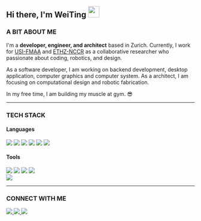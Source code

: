 ## Hi there, I'm WeiTing <img src="https://media.giphy.com/media/hvRJCLFzcasrR4ia7z/giphy.gif" width="30px"/>

### A BIT ABOUT ME

I'm a <strong>developer, engineer, and architect</strong> based in Zurich. Currently, I work for
<a href="https://github.com/USI-FMAA">USI-FMAA</a> and <a href="https://dfab.ch">ETHZ-NCCR</a>
as a collaborative researcher who passionate about coding, robotics, and design.

As a software developer, I am working on backend development, desktop application, computer graphics
and computer system. As a architect, I am focusing on computational design and robotic fabrication.

In my free time, I am building my muscle at gym. 😎

---

### TECH STACK

#### Languages
<img
src="https://img.shields.io/badge/Python-14354C?style=for-the-badge&logo=python&logoColor=white"/>
<img
src="https://img.shields.io/badge/C-00599C?style=for-the-badge&logo=c&logoColor=white"/>
<img
src="https://img.shields.io/badge/Lua-2C2D72?style=for-the-badge&logo=lua&logoColor=white"/>
<img
src="https://img.shields.io/badge/C%2B%2B-00599C?style=for-the-badge&logo=c%2B%2B&logoColor=white"/>
<img
src="https://img.shields.io/badge/Go-00ADD8?style=for-the-badge&logo=go&logoColor=white"/>
<img
src="https://img.shields.io/badge/Java-ED8B00?style=for-the-badge&logo=openjdk&logoColor=white"/>

#### Tools

<img
src="https://img.shields.io/badge/NeoVim-%2357A143.svg?&style=for-the-badge&logo=neovim&logoColor=white"/>
<img
src="https://img.shields.io/badge/Visual%20Studio-5C2D91.svg?style=for-the-badge&logo=visual-studio&logoColor=white"/>
<img
src="https://img.shields.io/badge/Visual%20Studio%20Code-0078d7.svg?style=for-the-badge&logo=visual-studio-code&logoColor=white"/>
<img
src="https://img.shields.io/badge/GIT-E44C30?style=for-the-badge&logo=git&logoColor=white"/>  \
<img
src="https://img.shields.io/badge/BASH-%23121011.svg?style=for-the-badge&logo=gnu-bash&logoColor=white"/>


---

### CONNECT WITH ME

<a href="https://github.com/WeiTing1991">
<img src="https://img.shields.io/badge/GitHub-100000?style=for-the-badge&logo=github&logoColor=white">
</a>
<a href="https://weitingworks.com">
<img src="https://img.shields.io/badge/website-330F63?style=for-the-badge&logo=About.me&logoColor=white">
</a>
<a href="https://www.linkedin.com/in/chen-weiting/">
<img src="https://img.shields.io/badge/LinkedIn-0077B5?style=for-the-badge&logo=linkedin&logoColor=white">
</a>

<!-- NOTE:
<img
src="https://img.shields.io/badge/figma-%23F24E1E.svg?style=for-the-badge&logo=figma&logoColor=white"/>
<img
src="https://img.shields.io/badge/adobe%20illustrator-%23FF9A00.svg?style=for-the-badge&logo=adobe%20illustrator&logoColor=white"/>
<img
src="https://img.shields.io/badge/Adobe%20InDesign-49021F?style=for-the-badge&logo=adobeindesign&logoColor=white"/>  \
<img
src="https://img.shields.io/badge/adobe%20photoshop-%2331A8FF.svg?style=for-the-badge&logo=adobe%20photoshop&logoColor=white"/>
<img
src="https://img.shields.io/badge/Adobe%20After%20Effects-9999FF.svg?style=for-the-badge&logo=Adobe%20After%20Effects&logoColor=white"/>
<div id="Tech Stack" align="center">
<h3 align="center"> Stats
</h3>
<hr width=60% />
[![top langs](https://github-readme-stats.vercel.app/api/top-langs/?username=weiting1991&hide_progress=true&layout=compact&theme=vision-friendly-dark)](https://github.com/anuraghazra/github-readme-stats)
![Anurag's GitHub
stats](https://github-readme-stats.vercel.app/api?username=WeiTing1991&show_icons=true&theme=transparent)
https://shields.io/badges
[![GitHub Streak](http://github-readme-streak-stats.herokuapp.com?user=your-GitHub-username&theme=dark&background=000000)](https://git.io/streak-stats)
https://dev.to/envoy_/150-badges-for-github-pnk
-->
